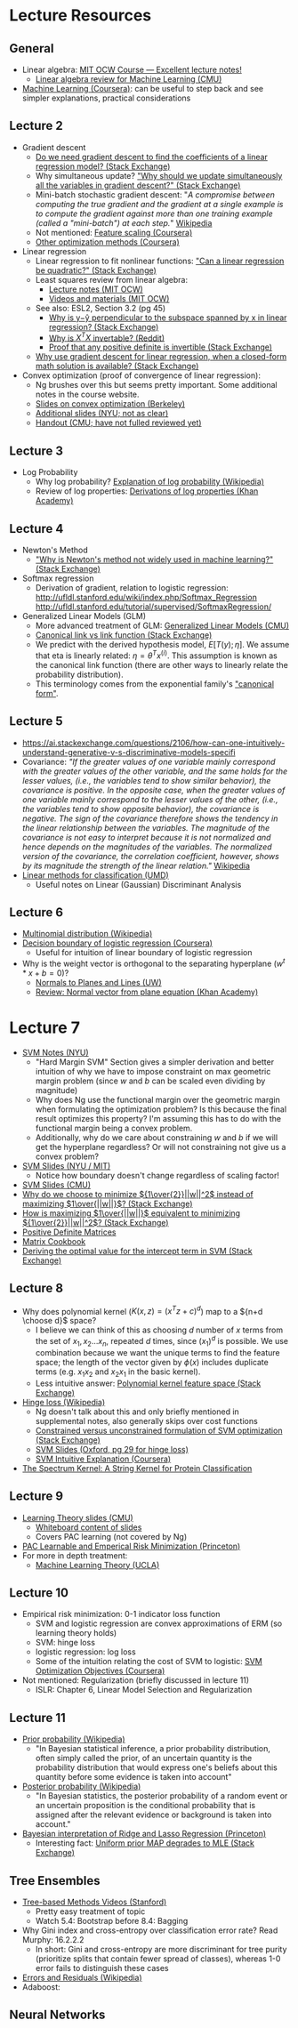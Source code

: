 # Lecture Resources

## General

- Linear algebra: [MIT OCW Course — Excellent lecture notes!](https://ocw.mit.edu/courses/mathematics/18-06sc-linear-algebra-fall-2011/)
  - [Linear algebra review for Machine Learning (CMU)](http://www.cs.cmu.edu/~jingx/docs/linearalgebra.pdf)
- [Machine Learning (Coursera)](https://www.coursera.org/learn/machine-learning): can be useful to step back and see simpler explanations, practical considerations

## Lecture 2

- Gradient descent
  - [Do we need gradient descent to find the coefficients of a linear regression model? (Stack Exchange)](https://stats.stackexchange.com/questions/160179/do-we-need-gradient-descent-to-find-the-coefficients-of-a-linear-regression-mode/164164#164164)
  - Why simultaneous update? ["Why should we update simultaneously all the variables in gradient descent?" (Stack Exchange)](https://math.stackexchange.com/questions/2419301/why-should-we-update-simultaneously-all-the-variables-in-gradient-descent/2419310)
  - Mini-batch stochastic gradient descent: "*A compromise between computing the true gradient and the gradient at a single example is to compute the gradient against more than one training example (called a "mini-batch") at each step.*" [Wikipedia](https://en.wikipedia.org/wiki/Stochastic_gradient_descent)
  - Not mentioned: [Feature scaling (Coursera)](https://www.coursera.org/lecture/machine-learning/gradient-descent-in-practice-i-feature-scaling-xx3Da)
  - [Other optimization methods (Coursera)](https://www.coursera.org/learn/machine-learning/lecture/licwf/advanced-optimization)
- Linear regression
  - Linear regression to fit nonlinear functions: ["Can a linear regression be quadratic?" (Stack Exchange)](https://math.stackexchange.com/questions/2022783/can-a-linear-regression-be-quadratic)
  - Least squares review from linear algebra:
    - [Lecture notes (MIT OCW)](https://ocw.mit.edu/courses/mathematics/18-06sc-linear-algebra-fall-2011/least-squares-determinants-and-eigenvalues/projection-matrices-and-least-squares/MIT18_06SCF11_Ses2.3sum.pdf)
    - [Videos and materials (MIT OCW)]( https://ocw.mit.edu/courses/mathematics/18-06sc-linear-algebra-fall-2011/least-squares-determinants-and-eigenvalues/projection-matrices-and-least-squares/)
  - See also: ESL2, Section 3.2 (pg 45)
    - [Why is y−ŷ perpendicular to the subspace spanned by x in linear regression? (Stack Exchange)]( https://stats.stackexchange.com/questions/241025/why-is-mathbfy-mathbf-haty-perpendicular-to-the-subspace-spanned-by)
    - [Why is $X^TX$ invertable? (Reddit)]( https://www.reddit.com/r/MachineLearning/comments/3ilhnv/why_is_xt_x_invertible/)
    - [Proof that any positive definite is invertible (Stack Exchange)](https://math.stackexchange.com/questions/1059566/explain-proof-that-any-positive-definite-matrix-is-invertible)
  - [Why use gradient descent for linear regression, when a closed-form math solution is available? (Stack Exchange)](https://stats.stackexchange.com/questions/278755/why-use-gradient-descent-for-linear-regression-when-a-closed-form-math-solution)
- Convex optimization (proof of convergence of linear regression):
  - Ng brushes over this but seems pretty important. Some additional notes in the course website.
  - [Slides on convex optimization (Berkeley)](https://people.eecs.berkeley.edu/~jordan/courses/294-fall09/lectures/optimization/slides.pdf)
  - [Additional slides (NYU; not as clear)](https://cs.nyu.edu/~mohri/mls/ml_convex_optimization.pdf)
  - [Handout (CMU; have not fulled reviewed yet)](http://www.math.cmu.edu/~lohp/docs/math/mop2013/convexity-soln.pdf)

## Lecture 3

- Log Probability
  - Why log probability? [Explanation of log probability (Wikipedia)](https://en.wikipedia.org/wiki/Log_probability)
  - Review of log properties: [Derivations of log properties (Khan Academy)]( https://www.khanacademy.org/math/algebra2/exponential-and-logarithmic-functions/properties-of-logarithms/a/justifying-the-logarithm-properties)

## Lecture 4

- Newton's Method
  - ["Why is Newton's method not widely used in machine learning?" (Stack Exchange)](
https://stats.stackexchange.com/questions/253632/why-is-newtons-method-not-widely-used-in-machine-learning)
- Softmax regression
  - Derivation of gradient, relation to logistic regression: http://ufldl.stanford.edu/wiki/index.php/Softmax_Regression
http://ufldl.stanford.edu/tutorial/supervised/SoftmaxRegression/
- Generalized Linear Models (GLM)
  - More advanced treatment of GLM: [Generalized Linear Models (CMU)](http://www.stat.cmu.edu/~ryantibs/advmethods/notes/glm.pdf)
  - [Canonical link vs link function (Stack Exchange)](https://stats.stackexchange.com/questions/40876/what-is-the-difference-between-a-link-function-and-a-canonical-link-function)
  - We predict with the derived hypothesis model, $E[T(y);\eta]$. We assume that eta is linearly related: $\eta = \theta^Tx^{(i)}$. This assumption is known as the canonical link function (there are other ways to linearly relate the probability distribution).
  - This terminology comes from the exponential family's ["canonical form"](https://en.wikipedia.org/wiki/Exponential_family#Scalar_parameter).

## Lecture 5

- https://ai.stackexchange.com/questions/2106/how-can-one-intuitively-understand-generative-v-s-discriminative-models-specifi
- Covariance: *"If the greater values of one variable mainly correspond with the greater values of the other variable, and the same holds for the lesser values, (i.e., the variables tend to show similar behavior), the covariance is positive. In the opposite case, when the greater values of one variable mainly correspond to the lesser values of the other, (i.e., the variables tend to show opposite behavior), the covariance is negative. The sign of the covariance therefore shows the tendency in the linear relationship between the variables. The magnitude of the covariance is not easy to interpret because it is not normalized and hence depends on the magnitudes of the variables. The normalized version of the covariance, the correlation coefficient, however, shows by its magnitude the strength of the linear relation."*  [Wikipedia](https://en.wikipedia.org/wiki/Covariance)
- [Linear methods for classification (UMD)](http://users.umiacs.umd.edu/~hcorrada/PracticalML/pdf/lectures/classification.pdf)
  - Useful notes on Linear (Gaussian) Discriminant Analysis

## Lecture 6

- [Multinomial distribution  (Wikipedia)](https://en.wikipedia.org/wiki/Multinomial_distribution)
- [Decision boundary of logistic regression (Coursera)](https://www.coursera.org/lecture/machine-learning/decision-boundary-WuL1H)
  - Useful for intuition of linear boundary of logistic regression
- Why is the weight vector is orthogonal to the separating hyperplane $(w^t * x + b = 0)$?
  - [Normals to Planes and Lines (UW)]( http://sites.math.washington.edu/~king/coursedir/m445w04/notes/vector/normals-planes.html)
  - [Review: Normal vector from plane equation (Khan Academy)](https://www.khanacademy.org/math/linear-algebra/vectors-and-spaces/dot-cross-products/v/normal-vector-from-plane-equation)

# Lecture 7

- [SVM Notes (NYU) ](https://davidrosenberg.github.io/mlcourse/Labs/3-SVM-Notes_sol.pdf)
  - "Hard Margin SVM" Section gives a simpler derivation and better intuition of why we have to impose constraint on max geometric margin problem (since $w$ and $b$ can be scaled even dividing by magnitude)
  - Why does Ng use the functional margin over the geometric margin when formulating the optimization problem? Is this because the final result optimizes this property? I'm assuming this has to do with the functional margin being a convex problem.
  - Additionally, why do we care about constraining $w$ and $b$ if we will get the hyperplane regardless? Or will not constraining not give us a convex problem?
- [SVM Slides (NYU / MIT)](http://people.csail.mit.edu/dsontag/courses/ml13/slides/lecture3.pdf)
  - Notice how boundary doesn't change regardless of scaling factor!
- [SVM Slides (CMU)](https://www.cs.cmu.edu/~tom/10701_sp11/slides/Kernels_SVM2_04_12_2011-ann.pdf)
- [Why do we choose to minimize ${1\over{2}}||w||^2$ instead of maximizing $1\over{||w||}$? (Stack Exchange) ](https://math.stackexchange.com/questions/1815810/why-do-we-minimize-the-squared-norm-instead-of-the-norm-in-this-optimization-pro)
- [How is maximizing $1\over{||w||}$ equivalent to minimizing ${1\over{2}}||w||^2$? (Stack Exchange) ](https://math.stackexchange.com/questions/773847/why-is-max-frac2w-min-frac12w2)
- [Positive Definite Matrices](https://www.math.utah.edu/~zwick/Classes/Fall2012_2270/Lectures/Lecture33_with_Examples.pdf)
- [Matrix Cookbook](https://www.math.uwaterloo.ca/~hwolkowi/matrixcookbook.pdf)
- [Deriving the optimal value for the intercept term in SVM (Stack Exchange)](https://stats.stackexchange.com/questions/91269/deriving-the-optimal-value-for-the-intercept-term-in-svm)

## Lecture 8

- Why does polynomial kernel ($K(x,z) = (x^Tz + c)^d$) map to a ${n+d \choose d}$ space?
  - I believe we can think of this as choosing $d$ number of $x$ terms from the set of $x_1, x_2... x_n$, repeated $d$ times, since $(x_1)^d$ is possible. We use combination because we want the unique terms to find the feature space; the length of the vector given by $\phi(x)$ includes duplicate terms (e.g. $x_1x_2$ and $x_2x_1$ in the basic kernel).
  - Less intuitive answer: [Polynomial kernel feature space (Stack Exchange)](https://stats.stackexchange.com/questions/285292/polynomial-kernel-feature-space)
- [Hinge loss (Wikipedia)](https://en.wikipedia.org/wiki/Hinge_loss)
  - Ng doesn't talk about this and only briefly mentioned in supplemental notes, also generally skips over cost functions
  - [Constrained versus unconstrained formulation of SVM optimization (Stack Exchange)]( https://stats.stackexchange.com/questions/6637/constrained-versus-unconstrained-formulation-of-svm-optimisation)
  - [SVM Slides (Oxford, pg 29 for hinge loss)](http://www.robots.ox.ac.uk/~az/lectures/ml/lect2.pdf)
  - [SVM Intuitive Explanation (Coursera)](https://www.coursera.org/lecture/machine-learning/optimization-objective-sHfVT)
- [The Spectrum Kernel: A String Kernel for Protein Classification](http://psb.stanford.edu/psb-online/proceedings/psb02/leslie.pdf)

## Lecture 9

- [Learning Theory slides (CMU)](https://www.cs.cmu.edu/~mgormley/courses/10601-s17/slides/lecture28-pac.pdf)
  - [Whiteboard content of slides](https://www.cs.cmu.edu/~mgormley/courses/10601-s17/slides/whiteboard28b.pdf)
  - Covers PAC learning (not covered by Ng)
- [PAC Learnable and Emperical Risk Minimization (Princeton)](http://www.cs.princeton.edu/~rlivni/cos511/lectures/lect2.pdf)
- For more in depth treatment:
  - [Machine Learning Theory (UCLA)](http://www.jennwv.com/courses/F11.html)

## Lecture 10

- Empirical risk minimization: 0-1 indicator loss function
  - SVM and logistic regression are convex approximations of ERM (so learning theory holds)
  - SVM: hinge loss
  - logistic regression: log loss
  - Some of the intuition relating the cost of SVM to logistic: [SVM Optimization Objectives (Coursera)]( https://www.coursera.org/lecture/machine-learning/optimization-objective-sHfVT)
- Not mentioned: Regularization (briefly discussed in lecture 11)
  - ISLR: Chapter 6, Linear Model Selection and Regularization

## Lecture 11

- [Prior probability (Wikipedia)](https://en.wikipedia.org/wiki/Prior_probability)
  - "In Bayesian statistical inference, a prior probability distribution, often simply called the prior, of an uncertain quantity is the probability distribution that would express one's beliefs about this quantity before some evidence is taken into account"
- [Posterior probability (Wikipedia)](https://en.wikipedia.org/wiki/Posterior_probability)
  - "In Bayesian statistics, the posterior probability of a random event or an uncertain proposition is the conditional probability that is assigned after the relevant evidence or background is taken into account."
- [Bayesian interpretation of Ridge and Lasso Regression (Princeton)](http://www.cs.princeton.edu/courses/archive/spr09/cos513/scribe/lecture10.pdf)
  - Interesting fact: [Uniform prior MAP degrades to MLE (Stack Exchange)](https://stats.stackexchange.com/questions/266415/if-we-have-a-uniform-prior-probability-distribution-across-all-ranges-of-thet)

## Tree Ensembles

- [Tree-based Methods Videos (Stanford)](https://lagunita.stanford.edu/courses/HumanitiesSciences/StatLearning/Winter2016/courseware/4cd5971758e84840b24d91c763df6ce8/bb3f21ec63554788b9a3023c22a98118/)
  - Pretty easy treatment of topic
  - Watch 5.4: Bootstrap before 8.4: Bagging
- Why Gini index and cross-entropy over classification error rate? Read Murphy: 16.2.2.2
  - In short: Gini and cross-entropy are more discriminant for tree purity (prioritize splits that contain fewer spread of classes), whereas 1-0 error fails to distinguish these cases
- [Errors and Residuals (Wikipedia)](https://en.wikipedia.org/wiki/Errors_and_residuals)
- Adaboost:

## Neural Networks
